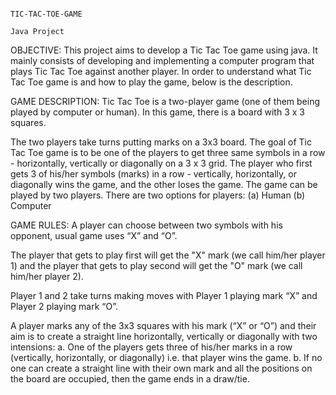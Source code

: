                                                                           TIC-TAC-TOE-GAME 
                                                                            Java Project

OBJECTIVE:
This project aims to develop a Tic Tac Toe game using java. It mainly consists of developing and implementing a computer program that plays Tic Tac Toe against another player.
In order to understand what Tic Tac Toe game is and how to play the game, below is the description.

GAME DESCRIPTION:
Tic Tac Toe is a two-player game (one of them being played by computer or human). In this game, there is a board with 3 x 3 squares.

The two players take turns putting marks on a 3x3 board. The goal of Tic Tac Toe game is to be one of the players to get three same symbols in a row - horizontally, vertically or 
diagonally on a 3 x 3 grid. The player who first gets 3 of his/her symbols (marks) in a row - vertically, horizontally, or diagonally wins the game, and the other loses the game.
The game can be played by two players. There are two options for players: (a) Human (b) Computer

GAME RULES:
A player can choose between two symbols with his opponent, usual game uses “X” and “O”.

The player that gets to play first will get the "X" mark (we call him/her player 1) and the player that gets to play second will get the "O" mark (we call him/her player 2).

Player 1 and 2 take turns making moves with Player 1 playing mark “X” and Player 2 playing mark “O”.

A player marks any of the 3x3 squares with his mark (“X” or “O”) and their aim is to create a straight line horizontally, vertically or diagonally with two intensions:
a. One of the players gets three of his/her marks in a row (vertically, horizontally, or diagonally) i.e. that player wins the game.
b. If no one can create a straight line with their own mark and all the positions on the board are occupied, then the game ends in a draw/tie.





